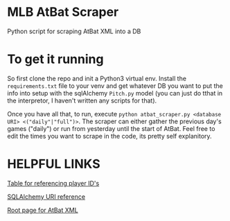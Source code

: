 # MLB AtBat Scraper 
Python script for scraping AtBat XML into a DB

# To get it running

So first clone the repo and init a Python3 virtual env. Install the `requirements.txt` file to your venv and get whatever DB you want to put the info into setup with the sqlAlchemy `Pitch.py` model (you can just do tthat in the interpretor, I haven't written any scripts for that). 

Once you have all that, to run, execute `python atbat_scraper.py <database URI> <("daily"|"full")>`. The scraper can either gather the previous day's games ("daily") or run from yesterday until the start of AtBat. Feel free to edit the times you want to scrape in the code, its pretty self explanitory.  

# HELPFUL LINKS

[Table for referencing player ID's](http://crunchtimebaseball.com/baseball_map.html)

[SQLAlchemy URI reference](https://docs.sqlalchemy.org/en/13/core/engines.html)

[Root page for AtBat XML](https://gd2.mlb.com/components/game/mlb/)
